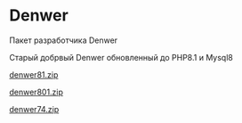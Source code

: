 # Denwer
Пакет разработчика  Denwer

Старый добрвый  Denwer обновленный до PHP8.1   и Mysql8



[denwer81.zip](https://drive.google.com/open?id=13j14URzWYDiZBRGXj1zmBAU3dYSHAh2v)  

[denwer801.zip](https://drive.google.com/open?id=1Sxft-Pvgy3JBSHSZUxsSeelxRRyznCqu)  

[denwer74.zip](https://drive.google.com/open?id=1es-AMLMR2F5J7yXNj-Fpalhs9AS1co6B)  

